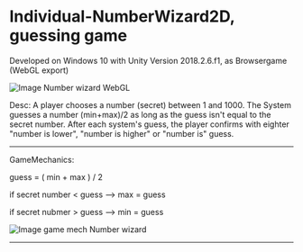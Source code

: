 # Individual-NumberWizard2D, guessing game

Developed on Windows 10 with Unity Version 2018.2.6.f1, as Browsergame (WebGL export)

![Image Number wizard WebGL](./Screenshots/nbrw-2d-individual-smeerws.jpg)


Desc: A player chooses a number (secret) between 1 and 1000. The System guesses a number (min+max)/2 as long as the guess isn't equal to the secret number. 
After each system's guess, the player confirms with eighter "number is lower", "number is higher" or "number is" guess.

----------------------
GameMechanics: 

guess = ( min + max ) / 2

if secret number < guess --> max = guess

if secret nubmer > guess --> min = guess

![Image game mech Number wizard](./Screenshots/gameMech-nbrw.jpg)

------------------------
